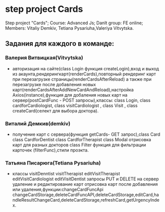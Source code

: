 # step project Cards

Step project "Cards"; Course: Advanced Js;  DanIt  group: FE online; Members: Vitaliy Demkiv, Tetiana Pysariuha,Valeriya Vitvytska.
 

## Задания для каждого в команде:

### Валерия Витвицкая(Vitvytska)
 - авторизация на сайте(class Login функция createLogin),вход и выход из акаунта,рендерингкарт(renderCards),повторный рендеринг карт при перезагрузке страницы(renderCardsAfterReload) а также при перезагрузке после добавления новых карт(renderCardsAfterAddNewCardAndReload),настройка Axios(instance),функция для добаления новых карт на сервер(postCardFunc - POST запросы),классы:  class Login, 
 class cardforCardiologist, class visitCardiologist , class Visit , class createCard(cелект для выбора доктора).

 ### Виталий Демкив(demkiv)
  -  получение карт с сервера(функция getCards- GET запрос),class Card class CardforDentist class CardforTherapist class Modal отрисовка карт для разных докторов  class Filter функция для фильтрации карточек (filterFunc),стили проэкта.

 ### Татьяна Писарюга(Tetiana Pysariuha)
  - классы visitDenntist visitTherapist editVisitTherapist editVisitCardiologist editVisitDentist запросы PUT и DELETE на сервер удаление и редактирование карт отрисовка карт после добавления или удаления,функции:changeCardFuncApi
changeCardStorage,deleteCardFuncAPI,deleteCardStorage,editCard,handleResultChangeCard,deleteCardStorage,refreshCard,getUrgencyIndex.

